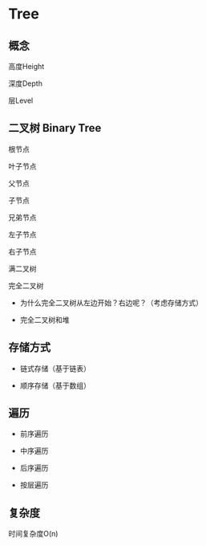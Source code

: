 # Tree

## 概念

高度Height

深度Depth

层Level

## 二叉树 Binary Tree

根节点

叶子节点

父节点

子节点

兄弟节点

左子节点

右子节点

满二叉树

完全二叉树

- 为什么完全二叉树从左边开始？右边呢？（考虑存储方式）

- 完全二叉树和堆

## 存储方式

- 链式存储（基于链表）

- 顺序存储（基于数组）

## 遍历

- 前序遍历

- 中序遍历

- 后序遍历

- 按层遍历

## 复杂度

时间复杂度O(n)

